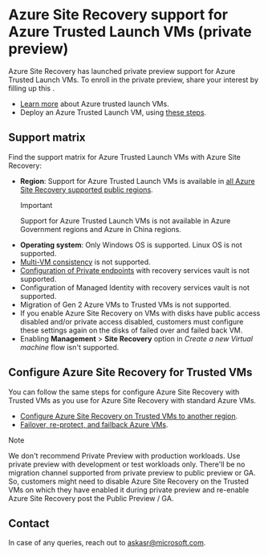 
# Azure Site Recovery support for Azure Trusted Launch VMs (private preview)

Azure Site Recovery has launched private preview support for Azure Trusted Launch VMs.  To enroll in the private preview, share your interest by filling up this <enrolment form>. 

- [Learn more](https://learn.microsoft.com/azure/virtual-machines/trusted-launch) about Azure trusted launch VMs. 
- Deploy an Azure Trusted Launch VM, using [these steps](https://learn.microsoft.com/azure/virtual-machines/trusted-launch-portal). 

## Support matrix

Find the support matrix for Azure Trusted Launch VMs with Azure Site Recovery:

- **Region**: Support for Azure Trusted Launch VMs is available in [all Azure Site Recovery supported public regions](https://learn.microsoft.com/azure/site-recovery/azure-to-azure-support-matrix#region-support). 
    > [!IMPORTANT]
    > Support for Azure Trusted Launch VMs is not available in Azure Government regions and Azure in China regions.
- **Operating system**: Only Windows OS is supported. Linux OS is not supported.
- [Multi-VM consistency](https://learn.microsoft.com/azure/site-recovery/azure-to-azure-common-questions#multi-vm-consistency) is not supported.
- [Configuration of Private endpoints](https://learn.microsoft.com/azure/site-recovery/azure-to-azure-how-to-enable-replication-private-endpoints) with recovery services vault is not supported.
- Configuration of Managed Identity with recovery services vault is not supported.
- Migration of Gen 2 Azure VMs to Trusted VMs is not supported.
- If you enable Azure Site Recovery on VMs with disks have public access disabled and/or private access disabled, customers must configure these settings again on the disks of failed over and failed back VM.  
- Enabling **Management** > **Site Recovery** option in *Create a new Virtual machine* flow isn't supported.  

## Configure Azure Site Recovery for Trusted VMs

You can follow the same steps for configure Azure Site Recovery with Trusted VMs as you use for Azure Site Recovery with standard Azure VMs. 

- [Configure Azure Site Recovery on Trusted VMs to another region](https://learn.microsoft.com/azure/site-recovery/azure-to-azure-tutorial-enable-replication).
- [Failover, re-protect, and failback Azure VMs](https://learn.microsoft.com/azure/site-recovery/azure-to-azure-tutorial-failover-failback).  

> [!NOTE]
>
> We don't recommend Private Preview with production workloads. Use private preview with development or test workloads only. 
> There'll be no migration channel supported from private preview to public preview or GA. So, customers might need to disable Azure Site Recovery on the Trusted VMs on which they have enabled it during private preview and re-enable Azure Site Recovery post the Public Preview / GA. 

## Contact 

In case of any queries, reach out to askasr@microsoft.com. 
